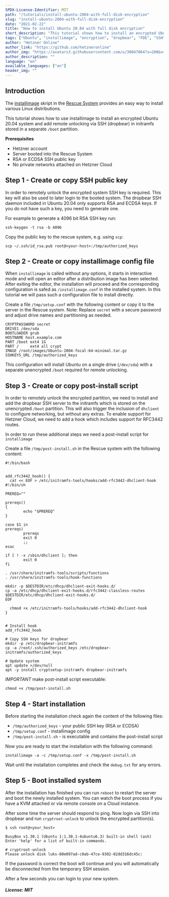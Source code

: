 ```yaml
---
SPDX-License-Identifier: MIT
path: "/tutorials/install-ubuntu-2004-with-full-disk-encryption"
slug: "install-ubuntu-2004-with-full-disk-encryption"
date: "2021-02-22"
title: "How to install Ubuntu 20.04 with full disk encryption"
short_description: "This tutorial shows how to install an encrypted Ubuntu 20.04 via installimage and remote unlock with SSH."
tags: ["Ubuntu", "installimage", "encryption", "dropbear", "FDE", "SSH", "initramfs"]
author: "Hetzner Online"
author_link: "https://github.com/hetzneronline"
author_img: "https://avatars3.githubusercontent.com/u/30047064?s=200&v=4"
author_description: ""
language: "en"
available_languages: ["en"]
header_img: ""
---
```


## Introduction

The [installimage](https://docs.hetzner.com/robot/dedicated-server/operating-systems/installimage)
skript in the [Rescue System](https://docs.hetzner.com/robot/dedicated-server/troubleshooting/hetzner-rescue-system)
provides an easy way to install various Linux distributions.

This tutorial shows how to use installimage to install an encrypted Ubuntu
20.04 system and add remote unlocking via SSH (dropbear) in initramfs stored in
a separate `/boot` partition.


**Prerequisites**

* Hetzner account
* Server booted into the Rescue System
* RSA or ECDSA SSH public key
* No private networks attached on Hetzner Cloud

## Step 1 - Create or copy SSH public key

In order to remotely unlock the encrypted system SSH key is required. This key
will also be used to later login to the booted system. The dropbear SSH daemon included in Ubuntu 20.04
only supports RSA and ECDSA keys. If you do not have such a key, you need to generate one.

For example to generate a 4096 bit RSA SSH key run:
```
ssh-keygen -t rsa -b 4096
```
Copy the public key to the rescue system, e.g. using `scp`:
```
scp ~/.ssh/id_rsa.pub root@<your-host>:/tmp/authorized_keys
```

## Step 2 - Create or copy installimage config file

When `installimage` is called without any options, it starts in interactive mode and will open an editor
after a distribution image has been selected. After exiting the editor, the installation will proceed and
the corresponding configuration is safed as `/installimage.conf` in the installed system.
In this tutorial we will pass such a configuration file to install directly.

Create a file `/tmp/setup.conf` with the following content or copy it to the server in the Rescue system.
Note: Replace `secret` with a secure password and adjust drive names and partitioning as needed.
```
CRYPTPASSWORD secret
DRIVE1 /dev/sda
BOOTLOADER grub
HOSTNAME host.example.com
PART /boot ext4 1G
PART /     ext4 all crypt
IMAGE /root/images/Ubuntu-2004-focal-64-minimal.tar.gz
SSHKEYS_URL /tmp/authorized_keys
```

This configuration will install Ubuntu on a single drive (`/dev/sda`) with a separate unencrypted `/boot` required
for remote unlocking.


## Step 3 - Create or copy post-install script

In order to remotely unlock the encrypted partition, we need to install and add the dropbear SSH server to the initramfs
which is stored on the unencrypted `/boot` partition.
This will also trigger the inclusion of `dhclient` to configure networking, but without any extras.
To enable support for Hetzner Cloud, we need to add a hook which includes support for RFC3442 routes.

In order to run these additional steps we need a post-install script for `installimage`

Create a file `/tmp/post-install.sh` in the Rescue system with the following content:
```
#!/bin/bash


add_rfc3442_hook() {
  cat << EOF > /etc/initramfs-tools/hooks/add-rfc3442-dhclient-hook
#!/bin/sh

PREREQ=""

prereqs()
{
        echo "$PREREQ"
}

case $1 in
prereqs)
        prereqs
        exit 0
        ;;
esac

if [ ! -x /sbin/dhclient ]; then
        exit 0
fi

. /usr/share/initramfs-tools/scripts/functions
. /usr/share/initramfs-tools/hook-functions

mkdir -p $DESTDIR/etc/dhcp/dhclient-exit-hooks.d/
cp -a /etc/dhcp/dhclient-exit-hooks.d/rfc3442-classless-routes $DESTDIR/etc/dhcp/dhclient-exit-hooks.d/
EOF

  chmod +x /etc/initramfs-tools/hooks/add-rfc3442-dhclient-hook
}


# Install hook
add_rfc3442_hook

# Copy SSH keys for dropbear
mkdir -p /etc/dropbear-initramfs
cp -a /root/.ssh/authorized_keys /etc/dropbear-initramfs/authorized_keys

# Update system
apt update >/dev/null
apt -y install cryptsetup-initramfs dropbear-initramfs

```

_IMPORTANT_ make post-install script executable:
```
chmod +x /tmp/post-install.sh
```


## Step 4 - Start installation

Before starting the installation check again the content of the following files:

* `/tmp/authorized_keys` - your public SSH key (RSA or ECDSA)
* `/tmp/setup.conf` - installimage config
* `/tmp/post-install.sh` - is executable and contains the post-install script

Now you are ready to start the installation with the following command:

```
installimage -a -c /tmp/setup.conf -x /tmp/post-install.sh
```

Wait until the installation completes and check the `debug.txt` for any errors.

## Step 5 - Boot installed system

After the installation has finished you can run `reboot` to restart the server
and boot the newly installed system. You can watch the boot process if you have
a KVM attached or via remote console on a Cloud instance.

After some time the server should respond to ping. Now login via SSH into dropbear and run
`cryptroot-unlock` to unlock the encrypted partition(s).

```
$ ssh root@<your_host>

BusyBox v1.30.1 (Ubuntu 1:1.30.1-4ubuntu6.3) built-in shell (ash)
Enter 'help' for a list of built-in commands.

# cryptroot-unlock 
Please unlock disk luks-80e097ad-c0ab-47ce-9302-02dd316dc45c:
```

If the password is correct the boot will continue and you will automatically be disconnected from the temporary SSH session.

After a few seconds you can login to your new system.



##### License: MIT

